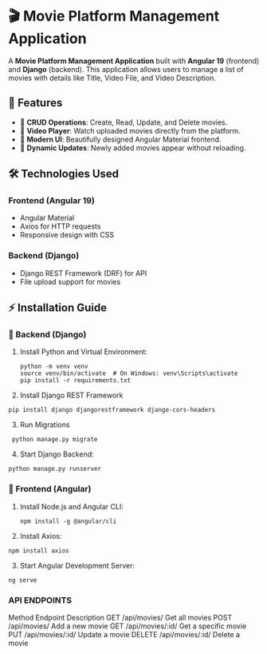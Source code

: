 # 🎬 Movie Platform Management Application

A **Movie Platform Management Application** built with **Angular 19** (frontend) and **Django** (backend). This application allows users to manage a list of movies with details like Title, Video File, and Video Description.

## 🚀 Features
- 📌 **CRUD Operations**: Create, Read, Update, and Delete movies.
- 🎥 **Video Player**: Watch uploaded movies directly from the platform.
- 🎨 **Modern UI**: Beautifully designed Angular Material frontend.
- 🔄 **Dynamic Updates**: Newly added movies appear without reloading.

## 🛠️ Technologies Used
### Frontend (Angular 19)
- Angular Material
- Axios for HTTP requests
- Responsive design with CSS

### Backend (Django)
- Django REST Framework (DRF) for API
- File upload support for movies

## ⚡ Installation Guide

### 🔹 Backend (Django)
1. Install Python and Virtual Environment:
   ```console
   python -m venv venv
   source venv/bin/activate  # On Windows: venv\Scripts\activate
   pip install -r requirements.txt
   ```
   
2. Install Django REST Framework
  ```console
  pip install django djangorestframework django-cors-headers
  ```
3. Run Migrations
 ```console
  python manage.py migrate
  ```
4. Start Django Backend:
  ```console
  python manage.py runserver
  ```
### 🔹 Frontend (Angular)
1. Install Node.js and Angular CLI:
   ```console
   npm install -g @angular/cli
   ```
2. Install Axios:
  ```console
  npm install axios
  ```
3. Start Angular Development Server:
  ```console
  ng serve
  ```  

### API ENDPOINTS
Method	Endpoint	Description
GET	/api/movies/	Get all movies
POST	/api/movies/	Add a new movie
GET	/api/movies/:id/	Get a specific movie
PUT	/api/movies/:id/	Update a movie
DELETE	/api/movies/:id/	Delete a movie










